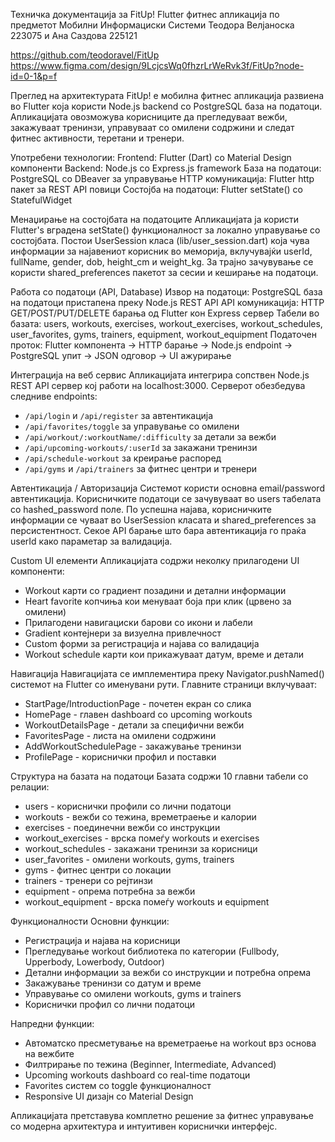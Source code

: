 Техничка документација за FitUp!
Flutter фитнес апликација по предметот Мобилни Информациски Системи
Теодора Велјаноска 223075 и Ана Саздова 225121

https://github.com/teodoravel/FitUp
https://www.figma.com/design/9LcjcsWq0fhzrLrWeRvk3f/FitUp?node-id=0-1&p=f

 Преглед на архитектурата
FitUp! е мобилна фитнес апликација развиена во Flutter која користи Node.js backend со PostgreSQL база на податоци. Апликацијата овозможува корисниците да прегледуваат вежби, закажуваат тренинзи, управуваат со омилени содржини и следат фитнес активности, теретани и тренери.

Употребени технологии:
Frontend: Flutter (Dart) со Material Design компоненти
Backend: Node.js со Express.js framework
База на податоци: PostgreSQL со DBeaver за управување
HTTP комуникација: Flutter http пакет за REST API повици
Состојба на податоци: Flutter setState() со StatefulWidget

Менаџирање на состојбата на податоците
Апликацијата ја користи Flutter's вградена setState() функционалност за локално управување со состојбата. Постои UserSession класа (lib/user_session.dart) која чува информации за најавениот корисник во меморија, вклучувајќи userId, fullName, gender, dob, height_cm и weight_kg. За трајно зачувување се користи shared_preferences пакетот за сесии и кеширање на податоци.

Работа со податоци (API, Database)
Извор на податоци: PostgreSQL база на податоци пристапена преку Node.js REST API
API комуникација: HTTP GET/POST/PUT/DELETE барања од Flutter кон Express сервер
Табели во базата: users, workouts, exercises, workout_exercises, workout_schedules, user_favorites, gyms, trainers, equipment, workout_equipment
Податочен проток: Flutter компонента → HTTP барање → Node.js endpoint → PostgreSQL упит → JSON одговор → UI ажурирање


Интеграција на веб сервис
Апликацијата интегрира сопствен Node.js REST API сервер кој работи на localhost:3000. Серверот обезбедува следниве endpoints:
- `/api/login` и `/api/register` за автентикација
- `/api/favorites/toggle` за управување со омилени
- `/api/workout/:workoutName/:difficulty` за детали за вежби
- `/api/upcoming-workouts/:userId` за закажани тренинзи
- `/api/schedule-workout` за креирање распоред
- `/api/gyms` и `/api/trainers` за фитнес центри и тренери

Автентикација / Авторизација
Системот користи основна email/password автентикација. Корисничките податоци се зачувуваат во users табелата со hashed_password поле. По успешна најава, корисничките информации се чуваат во UserSession класата и shared_preferences за персистентност. Секое API барање што бара автентикација го праќа userId како параметар за валидација.

Custom UI елементи
Апликацијата содржи неколку прилагодени UI компоненти:
- Workout карти со градиент позадини и детални информации
- Heart favorite копчиња кои менуваат боја при клик (црвено за омилени)
- Прилагодени навигациски барови со икони и лабели
- Gradient контејнери за визуелна привлечност
- Custom форми за регистрација и најава со валидација
- Workout schedule карти кои прикажуваат датум, време и детали


Навигација
Навигацијата се имплементира преку Navigator.pushNamed() системот на Flutter со именувани рути. Главните страници вклучуваат:
- StartPage/IntroductionPage - почетен екран со слика
- HomePage - главен dashboard со upcoming workouts
- WorkoutDetailsPage - детали за специфични вежби
- FavoritesPage - листа на омилени содржини
- AddWorkoutSchedulePage - закажување тренинзи
- ProfilePage - кориснички профил и поставки

Структура на базата на податоци
Базата содржи 10 главни табели со релации:
- users - кориснички профили со лични податоци
- workouts - вежби со тежина, времетраење и калории
- exercises - поединечни вежби со инструкции
- workout_exercises - врска помеѓу workouts и exercises
- workout_schedules - закажани тренинзи за корисници
- user_favorites - омилени workouts, gyms, trainers
- gyms - фитнес центри со локации
- trainers - тренери со рејтинзи
- equipment - опрема потребна за вежби
- workout_equipment - врска помеѓу workouts и equipment

 Функционалности
Основни функции:
- Регистрација и најава на корисници
- Прегледување workout библиотека по категории (Fullbody, Upperbody, Lowerbody, Outdoor)
- Детални информации за вежби со инструкции и потребна опрема
- Закажување тренинзи со датум и време
- Управување со омилени workouts, gyms и trainers
- Кориснички профил со лични податоци

Напредни функции:
- Автоматско пресметување на времетраење на workout врз основа на вежбите
- Филтрирање по тежина (Beginner, Intermediate, Advanced)
- Upcoming workouts dashboard со real-time податоци
- Favorites систем со toggle функционалност
- Responsive UI дизајн со Material Design


Апликацијата претставува комплетно решение за фитнес управување со модерна архитектура и интуитивен кориснички интерфејс.
